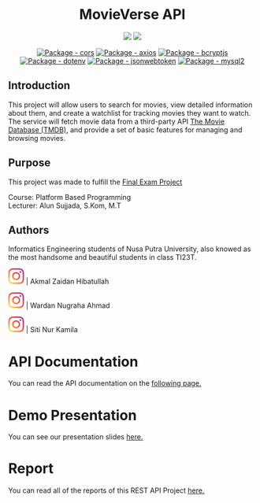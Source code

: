 <h1 align="center"> MovieVerse API </h1>
<p align="center">
    <a href="https://www.npmjs.com/package/node"><img src="https://img.shields.io/badge/Node.js-43853D?style=for-the-badge&logo=node.js&logoColor=white"></a>
    <a href="https://www.npmjs.com/package/express"><img src="https://img.shields.io/badge/Express.js-404D59?style=for-the-badge"></a>
</p>
<p align="center">
    <a href="https://www.npmjs.com/package/cors"><img src="https://img.shields.io/github/package-json/dependency-version/m4mayz/MovieVerse/cors?color=blue" alt="Package - cors"></a>
    <a href="https://www.npmjs.com/package/axios"><img src="https://img.shields.io/github/package-json/dependency-version/m4mayz/MovieVerse/axios?color=blue" alt="Package - axios"></a>
    <a href="https://www.npmjs.com/package/bcryptjs"><img src="https://img.shields.io/github/package-json/dependency-version/m4mayz/MovieVerse/bcryptjs?color=blue" alt="Package - bcryptjs"></a>
    <a href="https://www.npmjs.com/package/dotenv"><img src="https://img.shields.io/github/package-json/dependency-version/m4mayz/MovieVerse/dotenv?color=blue" alt="Package - dotenv"></a>
    <a href="https://www.npmjs.com/package/jsonwebtoken"><img src="https://img.shields.io/github/package-json/dependency-version/m4mayz/MovieVerse/jsonwebtoken?color=blue" alt="Package - jsonwebtoken"></a>
    <a href="https://www.npmjs.com/package/mysql2"><img src="https://img.shields.io/github/package-json/dependency-version/m4mayz/MovieVerse/mysql2?color=blue" alt="Package - mysql2"></a>

</p>

## Introduction

This project will allow users to search for movies, view detailed information about them, and create a watchlist for tracking movies they want to watch. The service will fetch movie data from a third-party API [The Movie Database (TMDB)](https://www.themoviedb.org/), and provide a set of basic features for managing and browsing movies.

## Purpose

This project was made to fulfill the [Final Exam Project](https://drive.google.com/file/d/1SYjuFAnK56XinI_LDl15wTajsbFjkQX9/view?usp=drive_link)

Course: Platform Based Programming  
Lecturer: Alun Sujjada, S.Kom, M.T

## Authors

Informatics Engineering students of Nusa Putra University, also knowed as the most handsome and beautiful students in class TI23T.

[![instagram](https://raw.githubusercontent.com/CLorant/readme-social-icons/main/small/colored/instagram.svg)][1] | Akmal Zaidan Hibatullah

[![instagram](https://raw.githubusercontent.com/CLorant/readme-social-icons/main/small/colored/instagram.svg)][2] | Wardan Nugraha Ahmad

[![instagram](https://raw.githubusercontent.com/CLorant/readme-social-icons/main/small/colored/instagram.svg)][3] | Siti Nur Kamila

[1]: https://instagram.com/m4mayz
[2]: https://instagram.com/wardannugraha
[3]: https://instagram.com/me_laaa09

# API Documentation

You can read the API documentation on the [following page.](https://documenter.getpostman.com/view/40816838/2sAYQUqECL)

# Demo Presentation

You can see our presentation slides [here.](https://docs.google.com/presentation/d/10aZ0tZ67b975vYso829QsSB1DM5iRtCo/edit?usp=sharing&ouid=113944588885160444566&rtpof=true&sd=true)

# Report

You can read all of the reports of this REST API Project [here.](./reports/report.md)
